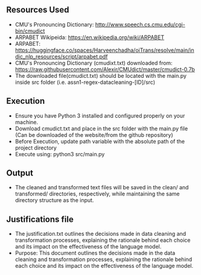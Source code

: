 

## Resources Used

- CMU's Pronouncing Dictionary: http://www.speech.cs.cmu.edu/cgi-bin/cmudict
- ARPABET Wikipeida: https://en.wikipedia.org/wiki/ARPABET
- ARPABET: https://huggingface.co/spaces/Harveenchadha/oiTrans/resolve/main/indic_nlp_resources/script/arpabet.pdf
- CMU's Pronouncing Dictionary (cmudixt.txt) downloaded from: https://raw.githubusercontent.com/Alexir/CMUdict/master/cmudict-0.7b
- The downloaded file(cmudict.txt) should be located with the main.py inside src folder (i.e. assn1-regex-datacleaning-[ID]/src)

## Execution

- Ensure you have Python 3 installed and configured properly on your machine.
- Download cmudict.txt and place in the src folder with the main.py file (Can be downloaded of the website/from the github repository)
- Before Execution, update path variable with the absolute path of the project directory
- Execute using: python3 src/main.py

## Output

- The cleaned and transformed text files will be saved in the clean/ and transformed/ directories, respectively, while maintaining the same directory structure as the input.

## Justifications file

- The justification.txt outlines the decisions made in data cleaning and transformation processes, explaining the rationale behind each choice and its impact on the effectiveness of the language model.
- Purpose: This document outlines the decisions made in the data cleaning and transformation processes, explaining the rationale behind each choice and its impact on the effectiveness of the language model.
